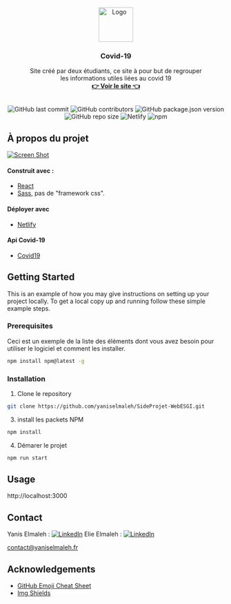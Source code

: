 <!-- ##### Deploiement 
![Netlify](https://img.shields.io/netlify/98e3e1e1-b718-4283-99ad-bd7f92b39cf5?label=NETLIFY%20BUILD&style=for-the-badge) ![npm](https://img.shields.io/npm/v/npm?style=for-the-badge)


##### Github 
![GitHub last commit](https://img.shields.io/github/last-commit/yaniselmaleh/SideProjet-WebESGI?style=for-the-badge) ![GitHub package.json version](https://img.shields.io/github/package-json/v/yaniselmaleh/SideProjet-WebESGI?style=for-the-badge) ![GitHub repo size](https://img.shields.io/github/repo-size/yaniselmaleh/SideProjet-WebESGI?style=for-the-badge)
 -->


<!-- PROJECT LOGO -->
<br />
<p align="center">
  <a href="https://github.com/othneildrew/Best-README-Template">
    <img src="https://media.giphy.com/media/eNAsjO55tPbgaor7ma/giphy.gif" alt="Logo" width="80" height="80">
  </a>
  <h3 align="center">Covid-19</h3>
  <p align="center">
    Site créé par deux étudiants, ce site à pour but de regrouper<br/>les informations utiles liées au covid 19
    <br/>
    <a href="https://production-elie-yanis.netlify.app/"><strong>👉 Voir le site 👈</strong></a>
    <br/>
    <br/>
<center>

![GitHub last commit](https://img.shields.io/github/last-commit/yaniselmaleh/SideProjet-WebESGI?style=for-the-badge) ![GitHub contributors](https://img.shields.io/github/contributors/yaniselmaleh/SideProjet-WebESGI?color=green&label=Contributeur&style=for-the-badge) ![GitHub package.json version](https://img.shields.io/github/package-json/v/yaniselmaleh/SideProjet-WebESGI?style=for-the-badge) ![GitHub repo size](https://img.shields.io/github/repo-size/yaniselmaleh/SideProjet-WebESGI?style=for-the-badge) ![Netlify](https://img.shields.io/netlify/98e3e1e1-b718-4283-99ad-bd7f92b39cf5?label=NETLIFY%20BUILD&style=for-the-badge) ![npm](https://img.shields.io/npm/v/npm?style=for-the-badge)

</center>
  </p>
</p>


<!-- ABOUT THE PROJECT -->
## À propos du projet

[![Screen Shot][product-screenshot]](https://example.com)


#### Construit avec :
* [React](https://fr.reactjs.org/)
* [Sass](https://sass-lang.com/), pas de "framework css".

#### Déployer avec
* [Netlify](https://www.netlify.com/)

#### Api Covid-19
* [Covid19](https://github.com/ExpDev07/coronavirus-tracker-api)



<!-- GETTING STARTED -->
## Getting Started

This is an example of how you may give instructions on setting up your project locally.
To get a local copy up and running follow these simple example steps.

### Prerequisites

Ceci est un exemple de la liste des éléments dont vous avez besoin pour utiliser le logiciel et comment les installer.
```sh
npm install npm@latest -g
```

### Installation

1. Clone le repository
```sh
git clone https://github.com/yaniselmaleh/SideProjet-WebESGI.git
```
3. install les packets NPM
```sh
npm install
```
4. Démarer le projet
```sh
npm run start
```

<!-- USAGE EXAMPLES -->
## Usage

http://localhost:3000

<!-- CONTACT -->
## Contact

Yanis Elmaleh : [![LinkedIn][linkedin-shield]][linkedin-url1]
Elie  Elmaleh : [![LinkedIn][linkedin-shield]][linkedin-url2]

contact@yaniselmaleh.fr


<!-- ACKNOWLEDGEMENTS -->
## Acknowledgements
* [GitHub Emoji Cheat Sheet](https://www.webpagefx.com/tools/emoji-cheat-sheet)
* [Img Shields](https://shields.io)






<!-- MARKDOWN LINKS & IMAGES -->
<!-- https://www.markdownguide.org/basic-syntax/#reference-style-links -->
[contributors-shield]: https://img.shields.io/github/contributors/othneildrew/Best-README-Template.svg?style=flat-square
[contributors-url]: https://github.com/othneildrew/Best-README-Template/graphs/contributors
[forks-shield]: https://img.shields.io/github/forks/othneildrew/Best-README-Template.svg?style=flat-square
[forks-url]: https://github.com/othneildrew/Best-README-Template/network/members
[stars-shield]: https://img.shields.io/github/stars/othneildrew/Best-README-Template.svg?style=flat-square
[stars-url]: https://github.com/othneildrew/Best-README-Template/stargazers
[issues-shield]: https://img.shields.io/github/issues/othneildrew/Best-README-Template.svg?style=flat-square
[issues-url]: https://github.com/othneildrew/Best-README-Template/issues
[license-shield]: https://img.shields.io/github/license/othneildrew/Best-README-Template.svg?style=flat-square
[license-url]: https://github.com/othneildrew/Best-README-Template/blob/master/LICENSE.txt
[linkedin-shield]: https://img.shields.io/badge/-LinkedIn-black.svg?style=flat-square&logo=linkedin&colorB=555
[linkedin-url1]: https://linkedin.com/in/yaniselmaleh
[linkedin-url2]: https://www.linkedin.com/in/elie-bismuth/
[product-screenshot]: images/screenshot.png
